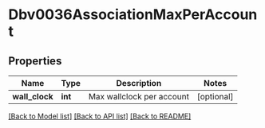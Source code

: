 # Dbv0036AssociationMaxPerAccount

## Properties
Name | Type | Description | Notes
------------ | ------------- | ------------- | -------------
**wall_clock** | **int** | Max wallclock per account | [optional] 

[[Back to Model list]](../README.md#documentation-for-models) [[Back to API list]](../README.md#documentation-for-api-endpoints) [[Back to README]](../README.md)



